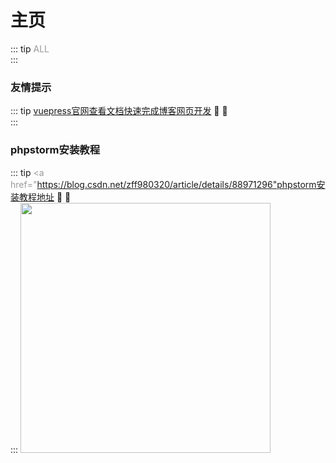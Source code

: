 # 主页
::: tip  <span style="color:#999;font-weight: initial;">ALL</span>
 &ensp;                     				  
:::
### 友情提示
::: tip <span style="color:#999;font-weight: initial;"><a href="http://caibaojian.com/vuepress/">vuepress官网查看文档快速完成博客网页开发</a></span> 🎉 💯
&ensp;                     				  
:::
### phpstorm安装教程
::: tip <span style="color:#999;font-weight: initial;"><a href="https://blog.csdn.net/zff980320/article/details/88971296"phpstorm安装教程地址</a></span> 🎉 💯
&ensp;                     				  
:::
<img src="man.jpg" style="width:400px"/>